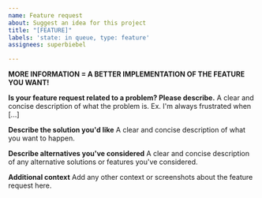 ```yaml
---
name: Feature request
about: Suggest an idea for this project
title: "[FEATURE]"
labels: 'state: in queue, type: feature'
assignees: superbiebel

---
```


**MORE INFORMATION = A BETTER IMPLEMENTATION OF THE FEATURE YOU WANT!**

**Is your feature request related to a problem? Please describe.**
A clear and concise description of what the problem is. Ex. I'm always frustrated when [...]

**Describe the solution you'd like**
A clear and concise description of what you want to happen.

**Describe alternatives you've considered**
A clear and concise description of any alternative solutions or features you've considered.

**Additional context**
Add any other context or screenshots about the feature request here.
